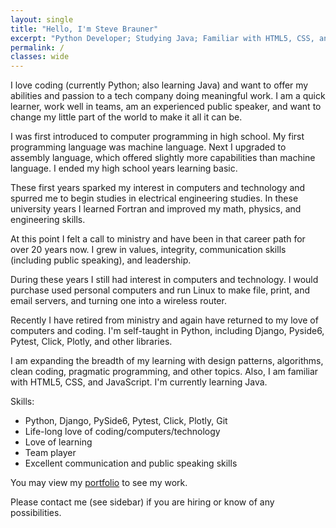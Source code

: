 ```yaml
---
layout: single
title: "Hello, I'm Steve Brauner"
excerpt: "Python Developer; Studying Java; Familiar with HTML5, CSS, and JavaScript"
permalink: /
classes: wide
---
```


I love coding (currently Python; also learning Java) and want to offer my abilities and passion to a tech company doing meaningful work. I am a quick learner, work well in teams, am an experienced public speaker, and want to change my little part of the world to make it all it can be.

I was first introduced to computer programming in high school. My first programming language was machine language. Next I upgraded to assembly language, which offered slightly more capabilities than machine language. I ended my high school years learning basic.

These first years sparked my interest in computers and technology and spurred me to begin studies in electrical engineering studies. In these university years I learned Fortran and improved my math, physics, and engineering skills.

At this point I felt a call to ministry and have been in that career path for over 20 years now. I grew in values, integrity, communication skills (including public speaking), and leadership.

During these years I still had interest in computers and technology. I would purchase used personal computers and run Linux to make file, print, and email servers, and turning one into a wireless router.

Recently I have retired from ministry and again have returned to my love of computers and coding. I'm self-taught in Python, including Django, Pyside6, Pytest, Click, Plotly, and other libraries.

I am expanding the breadth of my learning with design patterns, algorithms, clean coding, pragmatic programming, and other topics. Also, I am familiar with HTML5, CSS, and JavaScript. I'm currently learning Java.

Skills:
* Python, Django, PySide6, Pytest, Click, Plotly, Git
* Life-long love of coding/computers/technology
* Love of learning
* Team player
* Excellent communication and public speaking skills

You may view my [portfolio](/portfolio/) to see my work.

Please contact me (see sidebar) if you are hiring or know of any possibilities.
